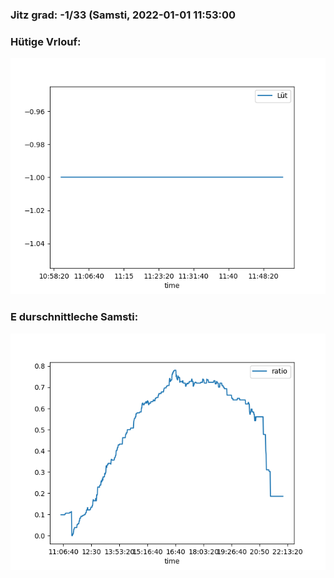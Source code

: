 ### Jitz grad: -1/33 (Samsti, 2022-01-01 11:53:00

### Hütige Vrlouf:
![Graph](Today.png)

### E durschnittleche Samsti:
![Graph](Samsti.png)